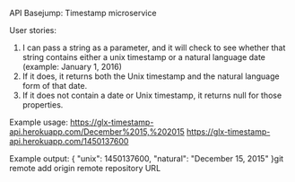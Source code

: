 API Basejump: Timestamp microservice

User stories:
1) I can pass a string as a parameter, and it will check to see whether that string contains either a unix timestamp or a natural language date (example: January 1, 2016)
2) If it does, it returns both the Unix timestamp and the natural language form of that date.
3) If it does not contain a date or Unix timestamp, it returns null for those properties.

Example usage:
https://glx-timestamp-api.herokuapp.com/December%2015,%202015
https://glx-timestamp-api.herokuapp.com/1450137600

Example output:
{ "unix": 1450137600, "natural": "December 15, 2015" }git remote add origin remote repository URL